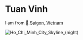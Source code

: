 <h1>Tuan Vinh</h1>
<p>I am from <a href="https://www.youtube.com/watch?v=Qfy2golKL7k">📍 Saigon, Vietnam</a></p>




![Ho_Chi_Minh_City_Skyline_(night)](https://github.com/tvnhaaa/tvnhaaa/assets/101287371/4dae09b9-f605-4f0d-b0e3-015fee2fd239)

<!--
**tvnhaaa/tvnhaaa** is a ✨ _special_ ✨ repository because its `README.md` (this file) appears on your GitHub profile.

Here are some ideas to get you started:

- 🔭 I’m currently working on ...
- 🌱 I’m currently learning ...
- 👯 I’m looking to collaborate on ...
- 🤔 I’m looking for help with ...
- 💬 Ask me about ...
- 📫 How to reach me: ...
- 😄 Pronouns: ...
- ⚡ Fun fact: ...
-->
